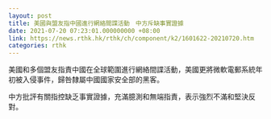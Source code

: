 ```yaml
---
layout: post
title: 美國與盟友指中國進行網絡間諜活動　中方斥缺事實證據
date: 2021-07-20 07:23:01.000000000 +08:00
link: https://news.rthk.hk/rthk/ch/component/k2/1601622-20210720.htm
categories: rthk
---
```


美國和多個盟友指責中國在全球範圍進行網絡間諜活動，美國更將微軟電郵系統年初被入侵事件，歸咎隸屬中國國家安全部的黑客。

中方批評有關指控缺乏事實證據，充滿臆測和無端指責，表示強烈不滿和堅決反對。
